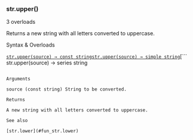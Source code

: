 ### str.upper()

3 overloads

Returns a new string with all letters converted to uppercase.

Syntax & Overloads

[```
str.upper(source) → const string
```](#fun_str.upper-0)[```
str.upper(source) → simple string
```](#fun_str.upper-1)[```
str.upper(source) → series string
```](#fun_str.upper-2)

Arguments

source (const string) String to be converted.

Returns

A new string with all letters converted to uppercase.

See also

[str.lower](#fun_str.lower)
